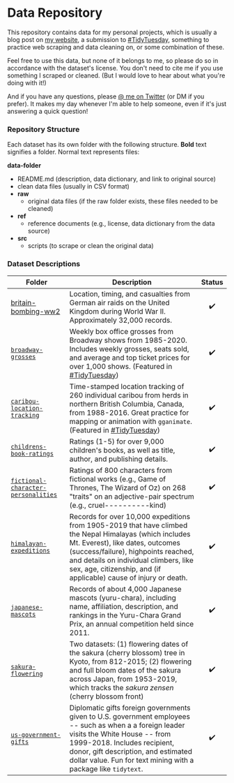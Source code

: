 # Data Repository

This repository contains data for my personal projects, which is usually a blog post on [my website](https://www.alexcookson.com/), a submission to [#TidyTuesday](https://github.com/rfordatascience/tidytuesday), something to practice web scraping and data cleaning on, or some combination of these.

Feel free to use this data, but none of it belongs to me, so please do so in accordance with the dataset's license. You don't need to cite me if you use something I scraped or cleaned. (But I would love to hear about what you're doing with it!)

And if you have any questions, please [@ me on Twitter](https://twitter.com/alexcookson) (or DM if you prefer). It makes my day whenever I'm able to help someone, even if it's just answering a quick question!



### Repository Structure

Each dataset has its own folder with the following structure. **Bold** text signifies a folder. Normal text represents files:

**data-folder**
- README.md (description, data dictionary, and link to original source)
- clean data files (usually in CSV format)
- **raw**
  - original data files (if the raw folder exists, these files needed to be cleaned)
- **ref**
  - reference documents (e.g., license, data dictionary from the data source)
- **src**
  - scripts (to scrape or clean the original data)



### Dataset Descriptions



| Folder                                                       | Description                                                  |       Status       |
| ------------------------------------------------------------ | ------------------------------------------------------------ | :----------------: |
| [britain-bombing-ww2](./britain-bombing-ww2)                 | Location, timing, and casualties from German air raids on the United Kingdom during World War II. Approximately 32,000 records. | :heavy_check_mark: |
| [`broadway-grosses`](./broadway-grosses)                     | Weekly box office grosses from Broadway shows from 1985-2020. Includes weekly grosses, seats sold, and average and top ticket prices for over 1,000 shows. (Featured in [#TidyTuesday](https://github.com/rfordatascience/tidytuesday/blob/master/data/2020/2020-04-28/readme.md)) | :heavy_check_mark: |
| [`caribou-location-tracking`](./caribou-location-tracking)   | Time-stamped location tracking of 260 individual caribou from herds in northern British Columbia, Canada, from 1988-2016. Great practice for mapping or animation with `gganimate`. (Featured in [#TidyTuesday](https://github.com/rfordatascience/tidytuesday/blob/master/data/2020/2020-06-23/readme.md)) | :heavy_check_mark: |
| [`childrens-book-ratings`](./childrens-book-ratings)         | Ratings (1-5) for over 9,000 children's books, as well as title, author, and publishing details. | :heavy_check_mark: |
| [`fictional-character-personalities`](./fictional-character-personalities) | Ratings of 800 characters from fictional works (e.g., Game of Thrones, The Wizard of Oz) on 268 "traits" on an adjective-pair spectrum (e.g., cruel----------kind​) | :heavy_check_mark: |
| [`himalayan-expeditions`](./himalayan-expeditions)           | Records for over 10,000 expeditions from 1905-2019 that have climbed the Nepal Himalayas (which includes Mt. Everest), like dates, outcomes (success/failure), highpoints reached, and details on individual climbers, like sex, age, citizenship, and (if applicable) cause of injury or death. | :heavy_check_mark: |
| [`japanese-mascots`](./japanese-mascots)                     | Records of about 4,000 Japanese mascots (yuru-chara), including name, affiliation, description, and rankings in the Yuru-Chara Grand Prix, an annual competition held since 2011. | :heavy_check_mark: |
| [`sakura-flowering`](./sakura-flowering)                     | Two datasets: (1) flowering dates of the sakura (cherry blossom) tree in Kyoto, from 812-2015; (2) flowering and full bloom dates of the sakura across Japan, from 1953-2019, which tracks the *sakura zensen* (cherry blossom front) | :heavy_check_mark: |
| [`us-government-gifts`](./us-government-gifts)               | Diplomatic gifts foreign governments given to U.S. government employees -- such as when a a foreign leader visits the White House -- from 1999-2018. Includes recipient, donor, gift description, and estimated dollar value. Fun for text mining with a package like `tidytext`. | :heavy_check_mark: |
